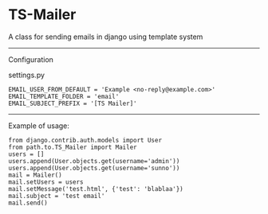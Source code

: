 TS-Mailer
=========

A class for sending emails in django using template system

_____________
Configuration

settings.py

    EMAIL_USER_FROM_DEFAULT = 'Example <no-reply@example.com>'
    EMAIL_TEMPLATE_FOLDER = 'email'
    EMAIL_SUBJECT_PREFIX = '[TS Mailer]'

_____________
Example of usage:

    from django.contrib.auth.models import User
    from path.to.TS_Mailer import Mailer
    users = []
    users.append(User.objects.get(username='admin'))
    users.append(User.objects.get(username='sunno'))
    mail = Mailer()
    mail.setUsers = users
    mail.setMessage('test.html', {'test': 'blablaa'})
    mail.subject = 'test email'
    mail.send()
